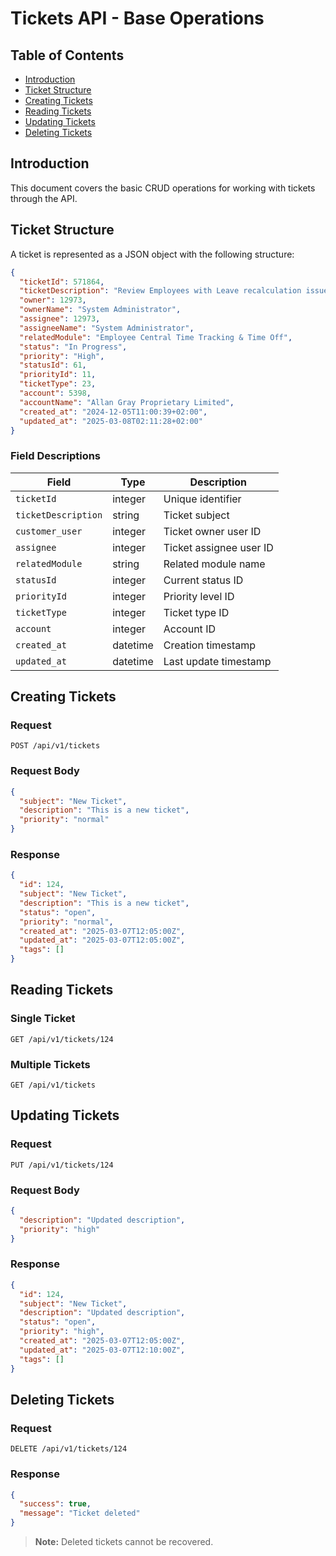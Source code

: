 # Tickets API - Base Operations

## Table of Contents
- [Introduction](#introduction)
- [Ticket Structure](#ticket-structure)
- [Creating Tickets](#creating-tickets)
- [Reading Tickets](#reading-tickets)
- [Updating Tickets](#updating-tickets)
- [Deleting Tickets](#deleting-tickets)

## Introduction

This document covers the basic CRUD operations for working with tickets through the API.

## Ticket Structure

A ticket is represented as a JSON object with the following structure:

```json
{
  "ticketId": 571864,
  "ticketDescription": "Review Employees with Leave recalculation issues",
  "owner": 12973,
  "ownerName": "System Administrator",
  "assignee": 12973,
  "assigneeName": "System Administrator",
  "relatedModule": "Employee Central Time Tracking & Time Off",
  "status": "In Progress",
  "priority": "High",
  "statusId": 61,
  "priorityId": 11,
  "ticketType": 23,
  "account": 5398,
  "accountName": "Allan Gray Proprietary Limited",
  "created_at": "2024-12-05T11:00:39+02:00",
  "updated_at": "2025-03-08T02:11:28+02:00"
}
```

### Field Descriptions

| Field | Type | Description |
|-------|------|-------------|
| `ticketId` | integer | Unique identifier |
| `ticketDescription` | string | Ticket subject |
| `customer_user` | integer | Ticket owner user ID |
| `assignee` | integer | Ticket assignee user ID |
| `relatedModule` | string | Related module name |
| `statusId` | integer | Current status ID |
| `priorityId` | integer | Priority level ID |
| `ticketType` | integer | Ticket type ID |
| `account` | integer | Account ID |
| `created_at` | datetime | Creation timestamp |
| `updated_at` | datetime | Last update timestamp |

## Creating Tickets

### Request

```http
POST /api/v1/tickets
```

### Request Body

```json
{
  "subject": "New Ticket",
  "description": "This is a new ticket",
  "priority": "normal"
}
```

### Response

```json
{
  "id": 124,
  "subject": "New Ticket",
  "description": "This is a new ticket",
  "status": "open",
  "priority": "normal",
  "created_at": "2025-03-07T12:05:00Z",
  "updated_at": "2025-03-07T12:05:00Z",
  "tags": []
}
```

## Reading Tickets

### Single Ticket

```http
GET /api/v1/tickets/124
```

### Multiple Tickets

```http
GET /api/v1/tickets
```

## Updating Tickets

### Request

```http
PUT /api/v1/tickets/124
```

### Request Body

```json
{
  "description": "Updated description",
  "priority": "high"
}
```

### Response

```json
{
  "id": 124,
  "subject": "New Ticket",
  "description": "Updated description",
  "status": "open",
  "priority": "high",
  "created_at": "2025-03-07T12:05:00Z",
  "updated_at": "2025-03-07T12:10:00Z",
  "tags": []
}
```

## Deleting Tickets

### Request

```http
DELETE /api/v1/tickets/124
```

### Response

```json
{
  "success": true,
  "message": "Ticket deleted"
}
```

> **Note:** Deleted tickets cannot be recovered.
